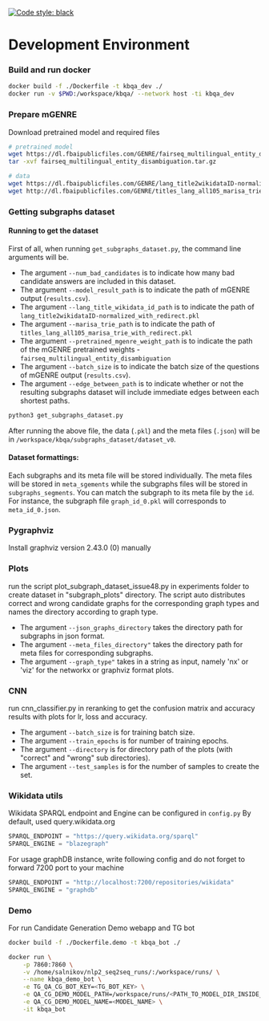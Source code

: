 [![Code style: black](https://img.shields.io/badge/code%20style-black-000000.svg)](https://github.com/psf/black)

# Development Environment

### Build and run docker
```bash
docker build -f ./Dockerfile -t kbqa_dev ./
docker run -v $PWD:/workspace/kbqa/ --network host -ti kbqa_dev
```

### Prepare mGENRE

Download pretrained model and required files
```bash
# pretrained model
wget https://dl.fbaipublicfiles.com/GENRE/fairseq_multilingual_entity_disambiguation.tar.gz
tar -xvf fairseq_multilingual_entity_disambiguation.tar.gz

# data
wget https://dl.fbaipublicfiles.com/GENRE/lang_title2wikidataID-normalized_with_redirect.pkl
wget http://dl.fbaipublicfiles.com/GENRE/titles_lang_all105_marisa_trie_with_redirect.pkl
```

### Getting subgraphs dataset

#### Running to get the dataset
First of all, when running `get_subgraphs_dataset.py`, the command line arguments will be. 
- The argument `--num_bad_candidates` is to indicate how many bad candidate answers are included in this dataset. 
- The argument `--model_result_path` is to indicate the path of mGENRE output (`results.csv`). 
- The argument `--lang_title_wikidata_id_path` is to indicate the path of `lang_title2wikidataID-normalized_with_redirect.pkl`
- The argument `--marisa_trie_path` is to indicate the path of `titles_lang_all105_marisa_trie_with_redirect.pkl`
- The argument `--pretrained_mgenre_weight_path` is to indicate the path of the mGENRE pretrained weights - `fairseq_multilingual_entity_disambiguation`
- The argument `--batch_size` is to indicate the batch size of the questions of mGENRE output (`results.csv`). 
- The argument `--edge_between_path` is to indicate whether or not the resulting subgraphs dataset will include immediate edges between each shortest paths. 

```bash
python3 get_subgraphs_dataset.py
```

After running the above file, the data (`.pkl`) and the meta files (`.json`) will be in `/workspace/kbqa/subgraphs_dataset/dataset_v0`.

#### Dataset formattings:

Each subgraphs and its meta file will be stored individually. The meta files will be stored in `meta_sgements` while the subgraphs files will be stored in `subgraphs_segments`. You can match the subgraph to its meta file by the `id`. For instance, the subgraph file `graph_id_0.pkl` will corresponds to `meta_id_0.json`. 

### Pygraphviz

Install graphviz version 2.43.0 (0) manually
  
### Plots
run the script plot_subgraph_dataset_issue48.py in experiments folder to create dataset in "subgraph_plots" directory. The script auto distributes correct and wrong candidate graphs for the corresponding graph types and names the directory according to graph type.
- The argument `--json_graphs_directory` takes the directory path for subgraphs in json format.
- The argument `--meta_files_directory"` takes the directory path for meta files for corresponding subgraphs.
- The argument `--graph_type"` takes in a string as input, namely 'nx' or 'viz' for the networkx or graphviz format plots.

### CNN 
run cnn_classifier.py in reranking to get the confusion matrix and accuracy results with plots for lr, loss and accuracy.
- The argument `--batch_size` is for training batch size. 
- The argument `--train_epochs` is for number of training epochs.
- The argument `--directory` is for directory path of the plots (with "correct" and "wrong" sub directories).
- The argument `--test_samples` is for the number of samples to create the set. 

### Wikidata utils
Wikidata SPARQL endpoint and Engine can be configured in `config.py`
By default, used query.wikidata.org

```python
SPARQL_ENDPOINT = "https://query.wikidata.org/sparql"
SPARQL_ENGINE = "blazegraph"
```

For usage graphDB instance, write following config and do not forget to forward 7200 port to your machine  
```python
SPARQL_ENDPOINT = "http://localhost:7200/repositories/wikidata"
SPARQL_ENGINE = "graphdb"
```

### Demo
For run Candidate Generation Demo webapp and TG bot
```bash
docker build -f ./Dockerfile.demo -t kbqa_bot ./
```

```bash
docker run \
    -p 7860:7860 \
    -v /home/salnikov/nlp2_seq2seq_runs/:/workspace/runs/ \
    --name kbqa_demo_bot \
    -e TG_QA_CG_BOT_KEY=<TG_BOT_KEY> \
    -e QA_CG_DEMO_MODEL_PATH=/workspace/runs/<PATH_TO_MODEL_DIR_INSIDE_DOCKER> \
    -e QA_CG_DEMO_MODEL_NAME=<MODEL_NAME> \
    -it kbqa_bot
```